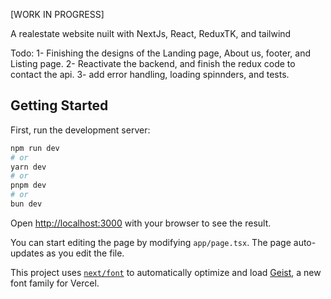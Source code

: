 [WORK IN PROGRESS]

A realestate website nuilt with NextJs, React, ReduxTK, and tailwind

Todo:
1- Finishing the designs of the Landing page, About us, footer, and Listing page.
2- Reactivate the backend, and finish the redux code to contact the api.
3- add error handling, loading spinnders, and tests.

## Getting Started

First, run the development server:

```bash
npm run dev
# or
yarn dev
# or
pnpm dev
# or
bun dev
```

Open [http://localhost:3000](http://localhost:3000) with your browser to see the result.

You can start editing the page by modifying `app/page.tsx`. The page auto-updates as you edit the file.

This project uses [`next/font`](https://nextjs.org/docs/app/building-your-application/optimizing/fonts) to automatically optimize and load [Geist](https://vercel.com/font), a new font family for Vercel.
